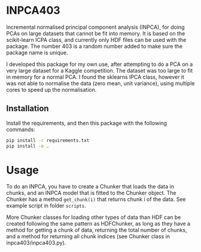 # INPCA403
Incremental normalised principal component analysis (INPCA), for doing PCAs on large datasets that cannot be fit into memory. It is based on the scikit-learn
ICPA class, and currently only HDF files can be used with the package. The number 403 is a random number added
to make sure the package name is unique.

I developed this package for my own use, after attempting to do a PCA on a very large dataset for a Kaggle competition.
The dataset was too large to fit in memory for a normal PCA. I found the sklearns IPCA class, however it was not able to
 normalise the data (zero mean, unit variance), using multiple cores to speed up the normalisation.

## Installation

Install the requirements, and then this package with the following commands:

```bash
pip install -r requirements.txt
pip install -e .
```

# Usage

To do an INPCA, you have to create a Chunker that loads the data in chunks,
and an INPCA model that is fitted to the Chunker object. The Chunker has a method `get_chunk(i)` that returns chunk i
of the data. See example script in folder `scripts`.

More Chunker classes for loading other types of data than HDF can be created following the same pattern as HDFChunker,
as long as they have a method for getting a chunk of data, returning the total number of chunks, and a method for
returning all chunk indices (see Chunker class in inpca403/inpca403.py).

